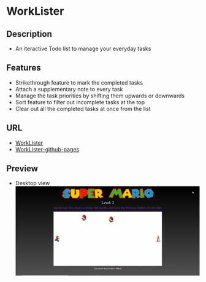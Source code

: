 # WorkLister

## Description
 - An iteractive Todo list to manage your everyday tasks
## Features
 - Strikethrough feature to mark the completed tasks
 - Attach a supplementary note to every task
 - Manage the task priorities by shifting them upwards or downwards
 - Sort feature to filter out incomplete tasks at the top
 - Clear out all the completed tasks at once from the list

## URL
 - [WorkLister](https://worklister-app.netlify.app/)
 - [WorkLister-github-pages](https://kunjan-shah.github.io/WorkLister/)

## Preview
 - Desktop view
![Game Simulation](https://github.com/Kunjan-Shah/mario-game-with-graphics/blob/main/mario-game-with-graphics-play.gif)
